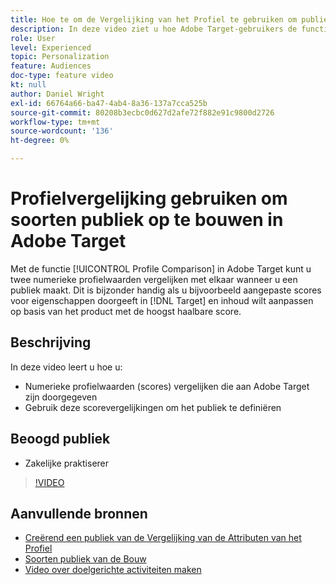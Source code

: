 ```yaml
---
title: Hoe te om de Vergelijking van het Profiel te gebruiken om publiek te bouwen
description: In deze video ziet u hoe Adobe Target-gebruikers de functie Profielvergelijking kunnen gebruiken om twee numerieke profielwaarden met elkaar te vergelijken bij het samenstellen van een publiek.
role: User
level: Experienced
topic: Personalization
feature: Audiences
doc-type: feature video
kt: null
author: Daniel Wright
exl-id: 66764a66-ba47-4ab4-8a36-137a7cca525b
source-git-commit: 80208b3ecbc0d627d2afe72f882e91c9800d2726
workflow-type: tm+mt
source-wordcount: '136'
ht-degree: 0%

---
```


# Profielvergelijking gebruiken om soorten publiek op te bouwen in Adobe Target

Met de functie [!UICONTROL Profile Comparison] in Adobe Target kunt u twee numerieke profielwaarden vergelijken met elkaar wanneer u een publiek maakt. Dit is bijzonder handig als u bijvoorbeeld aangepaste scores voor eigenschappen doorgeeft in [!DNL Target] en inhoud wilt aanpassen op basis van het product met de hoogst haalbare score.

## Beschrijving

In deze video leert u hoe u:

* Numerieke profielwaarden (scores) vergelijken die aan Adobe Target zijn doorgegeven
* Gebruik deze scorevergelijkingen om het publiek te definiëren

## Beoogd publiek

* Zakelijke praktiserer

>[!VIDEO](https://video.tv.adobe.com/v/23218/?quality=12)

## Aanvullende bronnen

* [ Creërend een publiek van de Vergelijking van de Attributen van het Profiel ](https://experienceleague.adobe.com/docs/target/using/audiences/create-audiences/creating-a-profile-attribute-comparison-audience.html?lang=en)
* [ Soorten publiek van de Bouw ](https://experienceleague.adobe.com/docs/target/using/audiences/create-audiences/create-audience.html?lang=en)
* [Video over doelgerichte activiteiten maken](../activities/create-experience-targeting-activities.md)
